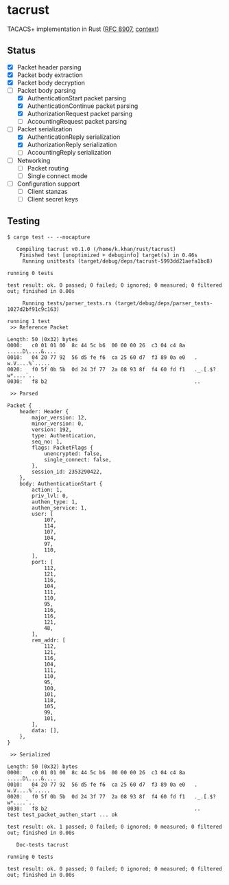 # tacrust

TACACS+ implementation in Rust ([RFC 8907](https://www.rfc-editor.org/rfc/rfc8907.html), [context](https://salesforce.quip.com/ClnrA3p0oPbQ))

## Status

- [x] Packet header parsing
- [x] Packet body extraction
- [x] Packet body decryption
- [ ] Packet body parsing
  - [x] AuthenticationStart packet parsing
  - [x] AuthenticationContinue packet parsing
  - [x] AuthorizationRequest packet parsing
  - [ ] AccountingRequest packet parsing
- [ ] Packet serialization
  - [x] AuthenticationReply serialization
  - [x] AuthorizationReply serialization
  - [ ] AccountingReply serialization
- [ ] Networking
  - [ ] Packet routing
  - [ ] Single connect mode
- [ ] Configuration support
  - [ ] Client stanzas
  - [ ] Client secret keys

## Testing

```
$ cargo test -- --nocapture
```

```
   Compiling tacrust v0.1.0 (/home/k.khan/rust/tacrust)
    Finished test [unoptimized + debuginfo] target(s) in 0.46s
     Running unittests (target/debug/deps/tacrust-5993dd21aefa1bc8)

running 0 tests

test result: ok. 0 passed; 0 failed; 0 ignored; 0 measured; 0 filtered out; finished in 0.00s

     Running tests/parser_tests.rs (target/debug/deps/parser_tests-1027d2bf91c9c163)

running 1 test
 >> Reference Packet

Length: 50 (0x32) bytes
0000:   c0 01 01 00  8c 44 5c b6  00 00 00 26  c3 04 c4 8a   .....D\....&....
0010:   04 20 77 92  56 d5 fe f6  ca 25 60 d7  f3 89 0a e0   . w.V....%`.....
0020:   f0 5f 0b 5b  0d 24 3f 77  2a 08 93 8f  f4 60 fd f1   ._.[.$?w*....`..
0030:   f8 b2                                                ..

 >> Parsed

Packet {
    header: Header {
        major_version: 12,
        minor_version: 0,
        version: 192,
        type: Authentication,
        seq_no: 1,
        flags: PacketFlags {
            unencrypted: false,
            single_connect: false,
        },
        session_id: 2353290422,
    },
    body: AuthenticationStart {
        action: 1,
        priv_lvl: 0,
        authen_type: 1,
        authen_service: 1,
        user: [
            107,
            114,
            107,
            104,
            97,
            110,
        ],
        port: [
            112,
            121,
            116,
            104,
            111,
            110,
            95,
            116,
            116,
            121,
            48,
        ],
        rem_addr: [
            112,
            121,
            116,
            104,
            111,
            110,
            95,
            100,
            101,
            118,
            105,
            99,
            101,
        ],
        data: [],
    },
}

 >> Serialized

Length: 50 (0x32) bytes
0000:   c0 01 01 00  8c 44 5c b6  00 00 00 26  c3 04 c4 8a   .....D\....&....
0010:   04 20 77 92  56 d5 fe f6  ca 25 60 d7  f3 89 0a e0   . w.V....%`.....
0020:   f0 5f 0b 5b  0d 24 3f 77  2a 08 93 8f  f4 60 fd f1   ._.[.$?w*....`..
0030:   f8 b2                                                ..
test test_packet_authen_start ... ok

test result: ok. 1 passed; 0 failed; 0 ignored; 0 measured; 0 filtered out; finished in 0.00s

   Doc-tests tacrust

running 0 tests

test result: ok. 0 passed; 0 failed; 0 ignored; 0 measured; 0 filtered out; finished in 0.00s
```

